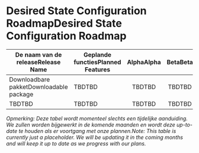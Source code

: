 # <a name="desired-state-configuration-roadmap"></a><span data-ttu-id="cd606-101">Desired State Configuration Roadmap</span><span class="sxs-lookup"><span data-stu-id="cd606-101">Desired State Configuration Roadmap</span></span>

| <span data-ttu-id="cd606-102">De naam van de release</span><span class="sxs-lookup"><span data-stu-id="cd606-102">Release Name</span></span> | <span data-ttu-id="cd606-103">Geplande functies</span><span class="sxs-lookup"><span data-stu-id="cd606-103">Planned Features</span></span> | <span data-ttu-id="cd606-104">Alpha</span><span class="sxs-lookup"><span data-stu-id="cd606-104">Alpha</span></span> | <span data-ttu-id="cd606-105">Beta</span><span class="sxs-lookup"><span data-stu-id="cd606-105">Beta</span></span> | <span data-ttu-id="cd606-106">RTM</span><span class="sxs-lookup"><span data-stu-id="cd606-106">RTM</span></span> |
| ---- | -------- | :-------: | :-------:| :-----: |
| <span data-ttu-id="cd606-107">Downloadbare pakket</span><span class="sxs-lookup"><span data-stu-id="cd606-107">Downloadable package</span></span> | <span data-ttu-id="cd606-108">TBD</span><span class="sxs-lookup"><span data-stu-id="cd606-108">TBD</span></span> | <span data-ttu-id="cd606-109">TBD</span><span class="sxs-lookup"><span data-stu-id="cd606-109">TBD</span></span> | <span data-ttu-id="cd606-110">TBD</span><span class="sxs-lookup"><span data-stu-id="cd606-110">TBD</span></span> | <span data-ttu-id="cd606-111">TBD</span><span class="sxs-lookup"><span data-stu-id="cd606-111">TBD</span></span> |
| <span data-ttu-id="cd606-112">TBD</span><span class="sxs-lookup"><span data-stu-id="cd606-112">TBD</span></span> | <span data-ttu-id="cd606-113">TBD</span><span class="sxs-lookup"><span data-stu-id="cd606-113">TBD</span></span> | <span data-ttu-id="cd606-114">TBD</span><span class="sxs-lookup"><span data-stu-id="cd606-114">TBD</span></span> | <span data-ttu-id="cd606-115">TBD</span><span class="sxs-lookup"><span data-stu-id="cd606-115">TBD</span></span> | <span data-ttu-id="cd606-116">TBD</span><span class="sxs-lookup"><span data-stu-id="cd606-116">TBD</span></span> |

<span data-ttu-id="cd606-117">*Opmerking: Deze tabel wordt momenteel slechts een tijdelijke aanduiding. We zullen worden bijgewerkt in de komende maanden en wordt deze up-to-date te houden als er voortgang met onze plannen.*</span><span class="sxs-lookup"><span data-stu-id="cd606-117">*Note: This table is currently just a placeholder. We will be updating it in the coming months and will keep it up to date as we progress with our plans.*</span></span> 
